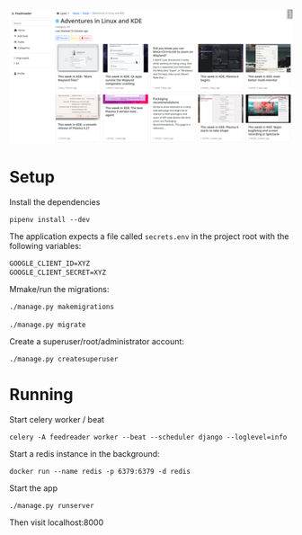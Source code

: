![Screenshot](Screenshot_20230321_092330.png)

# Setup

Install the dependencies

    pipenv install --dev

The application expects a file called `secrets.env` in the project root with the following variables:

    GOOGLE_CLIENT_ID=XYZ
    GOOGLE_CLIENT_SECRET=XYZ

Mmake/run the migrations:

    ./manage.py makemigrations

    ./manage.py migrate

Create a superuser/root/administrator account:

    ./manage.py createsuperuser

# Running


Start celery worker / beat

    celery -A feedreader worker --beat --scheduler django --loglevel=info


Start a redis instance in the background:

    docker run --name redis -p 6379:6379 -d redis

Start the app

    ./manage.py runserver

Then visit localhost:8000
